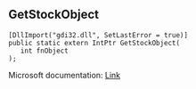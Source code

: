 ## GetStockObject

```
[DllImport("gdi32.dll", SetLastError = true)]
public static extern IntPtr GetStockObject(
   int fnObject
);
```

Microsoft documentation: [Link](https://docs.microsoft.com/en-us/windows/win32/api/wingdi/nf-wingdi-getstockobject)
